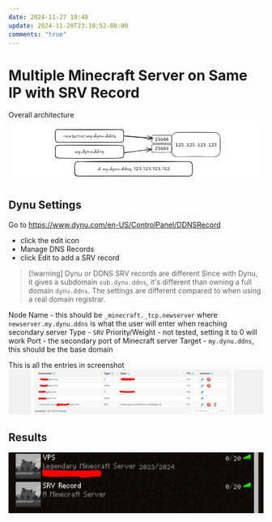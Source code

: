 ```yaml
---
date: 2024-11-27 19:40
update: 2024-11-28T23:10:52-08:00
comments: "true"
---
```

# Multiple Minecraft Server on Same IP with SRV Record
Overall architecture
![](assets/Pasted%20image%2020241128230413.png)
## Dynu Settings
Go to https://www.dynu.com/en-US/ControlPanel/DDNSRecord
- click the edit icon
- Manage DNS Records
- click Edit to add a SRV record

> [!warning] Dynu or DDNS SRV records are different
> Since with Dynu, it gives a subdomain `sub.dynu.ddns`, it's different than owning a full domain `dynu.ddns`. The settings are different compared to when using a real domain registrar.

Node Name - this should be `_minecraft._tcp.newserver` where `newserver.my.dynu.ddns` is what the user will enter when reaching secondary server
Type - `SRV`
Priority/Weight - not tested, setting it to 0 will work
Port - the secondary port of Minecraft server
Target - `my.dynu.ddns`, this should be the base domain

This is all the entries in screenshot
![](assets/Pasted%20image%2020241128230646.png)
## Results
![](assets/Pasted%20image%2020241127194207.png)